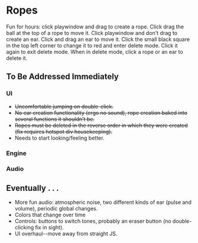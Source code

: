 # Ropes

Fun for hours: click playwindow and drag to create a rope. Click drag the ball at the top of a rope to move it. Click playwindow and don't drag to create an ear. Click and drag an ear to move it. Click the small black square in the top left corner to change it to red and enter delete mode. Click it again to exit delete mode. When in delete mode, click a rope or an ear to delete it. 

## To Be Addressed Immediately

### UI
* ~~Uncomfortable jumping on double-click.~~
* ~~No ear creation functionality (ergo no sound), rope creation baked into several functions it shouldn't be.~~ 
* ~~Ropes must be deleted in the reverse order in which they were created (fix requires hotspot div housekeeping).~~
* Needs to start looking/feeling better.

### Engine
### Audio

## Eventually . . .
* More fun audio: atmospheric noise, two different kinds of ear (pulse and volume), periodic global changes.
* Colors that change over time
* Controls: buttons to switch tones, probably an eraser button (no double-clicking fix in sight). 
* UI overhaul--move away from straight JS. 


